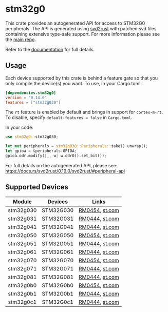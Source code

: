 # stm32g0
This crate provides an autogenerated API for access to STM32G0 peripherals.
The API is generated using [svd2rust] with patched svd files containing
extensive type-safe support. For more information please see the [main repo].

Refer to the [documentation] for full details.

[svd2rust]: https://github.com/rust-embedded/svd2rust
[main repo]: https://github.com/stm32-rs/stm32-rs
[documentation]: https://docs.rs/stm32g0/latest/stm32g0/

## Usage
Each device supported by this crate is behind a feature gate so that you only
compile the device(s) you want. To use, in your Cargo.toml:

```toml
[dependencies.stm32g0]
version = "0.14.0"
features = ["stm32g030"]
```

The `rt` feature is enabled by default and brings in support for `cortex-m-rt`.
To disable, specify `default-features = false` in `Cargo.toml`.

In your code:

```rust
use stm32g0::stm32g030;

let mut peripherals = stm32g030::Peripherals::take().unwrap();
let gpioa = &peripherals.GPIOA;
gpioa.odr.modify(|_, w| w.odr0().set_bit());
```

For full details on the autogenerated API, please see:
https://docs.rs/svd2rust/0.19.0/svd2rust/#peripheral-api

## Supported Devices

| Module | Devices | Links |
|:------:|:-------:|:-----:|
| stm32g030 | STM32G030 | [RM0454](https://www.st.com/resource/en/reference_manual/dm00463896-stm32g0x0-advanced-armbased-32bit-mcus-stmicroelectronics.pdf), [st.com](https://www.st.com/en/microcontrollers-microprocessors/stm32g0x0-value-line.html) |
| stm32g031 | STM32G031 | [RM0444](https://www.st.com/resource/en/reference_manual/dm00371828-stm32g0x1-advanced-armbased-32bit-mcus-stmicroelectronics.pdf), [st.com](https://www.st.com/en/microcontrollers-microprocessors/stm32g0x1.html) |
| stm32g041 | STM32G041 | [RM0444](https://www.st.com/resource/en/reference_manual/dm00371828-stm32g0x1-advanced-armbased-32bit-mcus-stmicroelectronics.pdf), [st.com](https://www.st.com/en/microcontrollers-microprocessors/stm32g0x1.html) |
| stm32g050 | STM32G050 | [RM0454](https://www.st.com/resource/en/reference_manual/dm00463896-stm32g0x0-advanced-armbased-32bit-mcus-stmicroelectronics.pdf), [st.com](https://www.st.com/en/microcontrollers-microprocessors/stm32g0x0-value-line.html) |
| stm32g051 | STM32G051 | [RM0444](https://www.st.com/resource/en/reference_manual/dm00371828-stm32g0x1-advanced-armbased-32bit-mcus-stmicroelectronics.pdf), [st.com](https://www.st.com/en/microcontrollers-microprocessors/stm32g0x1.html) |
| stm32g061 | STM32G061 | [RM0444](https://www.st.com/resource/en/reference_manual/dm00371828-stm32g0x1-advanced-armbased-32bit-mcus-stmicroelectronics.pdf), [st.com](https://www.st.com/en/microcontrollers-microprocessors/stm32g0x1.html) |
| stm32g070 | STM32G070 | [RM0454](https://www.st.com/resource/en/reference_manual/dm00463896-stm32g0x0-advanced-armbased-32bit-mcus-stmicroelectronics.pdf), [st.com](https://www.st.com/en/microcontrollers-microprocessors/stm32g0x0-value-line.html) |
| stm32g071 | STM32G071 | [RM0444](https://www.st.com/resource/en/reference_manual/dm00371828-stm32g0x1-advanced-armbased-32bit-mcus-stmicroelectronics.pdf), [st.com](https://www.st.com/en/microcontrollers-microprocessors/stm32g0x1.html) |
| stm32g081 | STM32G081 | [RM0444](https://www.st.com/resource/en/reference_manual/dm00371828-stm32g0x1-advanced-armbased-32bit-mcus-stmicroelectronics.pdf), [st.com](https://www.st.com/en/microcontrollers-microprocessors/stm32g0x1.html) |
| stm32g0b0 | STM32G0b0 | [RM0454](https://www.st.com/resource/en/reference_manual/dm00463896-stm32g0x0-advanced-armbased-32bit-mcus-stmicroelectronics.pdf), [st.com](https://www.st.com/en/microcontrollers-microprocessors/stm32g0x0-value-line.html) |
| stm32g0b1 | STM32G0b1 | [RM0444](https://www.st.com/resource/en/reference_manual/dm00371828-stm32g0x1-advanced-armbased-32bit-mcus-stmicroelectronics.pdf), [st.com](https://www.st.com/en/microcontrollers-microprocessors/stm32g0x1.html) |
| stm32g0c1 | STM32G0c1 | [RM0444](https://www.st.com/resource/en/reference_manual/dm00371828-stm32g0x1-advanced-armbased-32bit-mcus-stmicroelectronics.pdf), [st.com](https://www.st.com/en/microcontrollers-microprocessors/stm32g0x1.html) |
